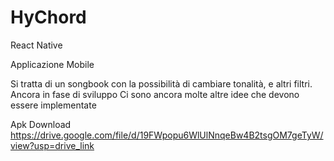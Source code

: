 # HyChord
React Native

Applicazione Mobile

Si tratta di un songbook con la possibilità di cambiare tonalità, e altri filtri.
Ancora in fase di sviluppo
Ci sono ancora molte altre idee che devono essere implementate

Apk Download
https://drive.google.com/file/d/19FWpopu6WlUlNnqeBw4B2tsgOM7geTyW/view?usp=drive_link
